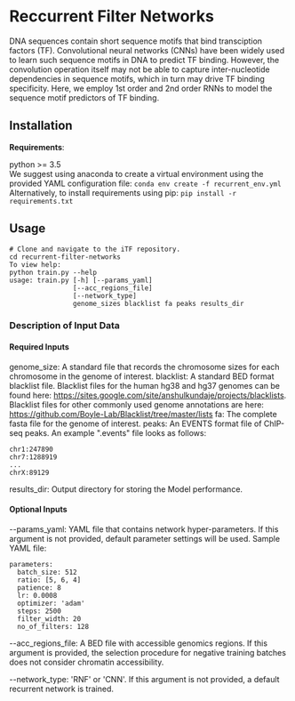 # Reccurrent Filter Networks
DNA sequences contain short sequence motifs that bind transciption factors (TF). Convolutional neural networks (CNNs) have been widely used to learn such sequence motifs in DNA to predict TF binding. However, the convolution operation itself may not be able to capture inter-nucleotide dependencies in sequence motifs, which in turn may drive TF binding specificity. Here, we employ 1st order and 2nd order RNNs to model the sequence motif predictors of TF binding. 

## Installation
**Requirements**:  

python >= 3.5  
We suggest using anaconda to create a virtual environment using the provided YAML configuration file:
`conda env create -f recurrent_env.yml`  
Alternatively, to install requirements using pip: 
`pip install -r requirements.txt`

## Usage
```
# Clone and navigate to the iTF repository. 
cd recurrent-filter-networks  
To view help:   
python train.py --help
usage: train.py [-h] [--params_yaml]
                [--acc_regions_file]
                [--network_type]
                genome_sizes blacklist fa peaks results_dir
```

### Description of Input Data
#### Required Inputs
genome_size: A standard file that records the chromosome sizes for each chromosome in the genome of interest. 
blacklist: A standard BED format blacklist file. Blacklist files for the human hg38 and hg37 genomes can be found here: https://sites.google.com/site/anshulkundaje/projects/blacklists. Blacklist files for other commonly used genome annotations are here: https://github.com/Boyle-Lab/Blacklist/tree/master/lists
fa: The complete fasta file for the genome of interest. 
peaks: An EVENTS format file of ChIP-seq peaks. An example ".events" file looks as follows:
```
chr1:247890
chr7:1288919
...
chrX:89129
```
results_dir: Output directory for storing the Model performance. 
#### Optional Inputs 
--params_yaml: YAML file that contains network hyper-parameters. If this argument is not provided, default parameter settings will be used. 
Sample YAML file: 
```
parameters:
  batch_size: 512
  ratio: [5, 6, 4]
  patience: 8
  lr: 0.0008
  optimizer: 'adam'
  steps: 2500
  filter_width: 20
  no_of_filters: 128
```
--acc_regions_file: A BED file with accessible genomics regions. If this argument is provided, the selection procedure for negative training batches does not consider chromatin accessibility.

--network_type: 'RNF' or 'CNN'. If this argument is not provided, a default recurrent network is trained. 


